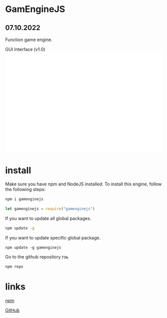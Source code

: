 # GamEngineJS
## 07.10.2022
Function game engine.

GUI Interface (v1.0)
![GUI](GUI.svg)

# install
Make sure you have npm and NodeJS installed.
To install this engine, follow the following steps:
```sh
npm i gamenginejs
```

```js
let gamenginejs = require("gamenginejs")
```
If you want to update all global packages.
```sh
npm update -g
```

If you want to update specific global package.
```
npm update -g gamenginejs
```
Go to the github repository.тзь
```sh
npm repo
```
# links

[npm](https://www.npmjs.com/package/gamenginejs)

[GitHub](https://github.com/GamEngineJS/GamEngineJS/tree/main)